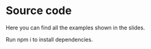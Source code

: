 # Source code

Here you can find all the examples shown in the slides.

Run npm i to install dependencies.
